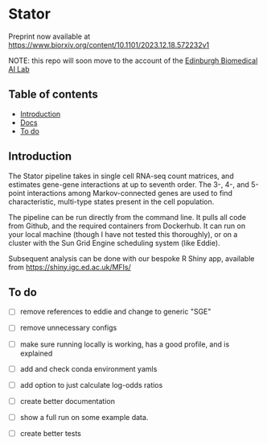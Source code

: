 # Stator
Preprint now available at https://www.biorxiv.org/content/10.1101/2023.12.18.572232v1

NOTE: this repo will soon move to the account of the [Edinburgh Biomedical AI Lab](https://edbiomed.ai)

## Table of contents
* [Introduction](#introduction)
* [Docs](#docs)
* [To do](#to-do)


## Introduction
The Stator pipeline takes in single cell RNA-seq count matrices, and estimates gene-gene interactions at up to seventh order. The 3-, 4-, and 5-point interactions among Markov-connected genes are used to find characteristic, multi-type states present in the cell population. 

The pipeline can be run directly from the command line. It pulls all code from Github, and the required containers from Dockerhub. It can run on your local machine (though I have not tested this thoroughly), or on a cluster with the Sun Grid Engine scheduling system (like Eddie). 

Subsequent analysis can be done with our bespoke R Shiny app, available from https://shiny.igc.ed.ac.uk/MFIs/

## To do
- [ ] remove references to eddie and change to generic "SGE"
- [ ] remove unnecessary configs
- [ ] make sure running locally is working, has a good profile, and is explained
- [ ] add and check conda environment yamls
- [ ] add option to just calculate log-odds ratios
- [ ] create better documentation
- [ ] show a full run on some example data. 
- [ ] create better tests













